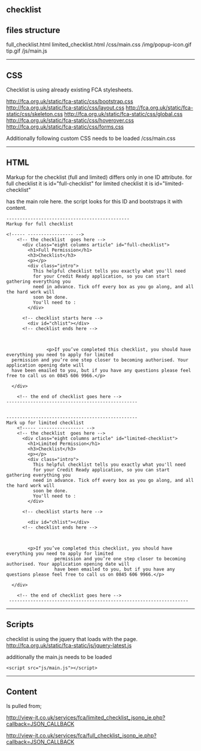 
checklist
------------
files structure
------------

full_checklist.html
limited_checklist.html
					 /css/main.css
					 /img/popup-icon.gif
					 	  tip.gif
					 /js/main.js



---------
CSS
-------------
Checklist is using already existing FCA stylesheets.

   http://fca.org.uk/static/fca-static/css/bootstrap.css
   http://fca.org.uk/static/fca-static/css/layout.css
   http://fca.org.uk/static/fca-static/css/skeleton.css
   http://fca.org.uk/static/fca-static/css/global.css
   http://fca.org.uk/static/fca-static/css/hoverover.css
   http://fca.org.uk/static/fca-static/css/forms.css

Additionally following custom CSS needs to be loaded 
  /css/main.css 

------------
 HTML
-----------

Markup for the checklist (full and limited) differs only in one ID attribute. 
for full checklist it is id="full-checklist"
for limited checklist it is id="limited-checklist"
<div id="chlist"></div> has the main role here. the script looks for this ID and bootstraps it with content.

	----------------------------------------------
	Markup for full checklist

 	<!----- ----------------- -->
        <!-- the checklist  goes here -->
          <div class="eight columns article" id="full-checklist">
            <h1>Full Permission</h1>
            <h3>Checklist</h3>
            <p></p>
            <div class="intro">
              This helpful checklist tells you exactly what you'll need
              for your Credit Ready application, so you can start gathering everything you
              need in advance. Tick off every box as you go along, and all the hard work will
              soon be done.
              You'll need to :
            </div>

          <!-- checklist starts here -->
            <div id="chlist"></div>
          <!-- checklist ends here -->
            


                   <p>If you’ve completed this checklist, you should have everything you need to apply for limited
      permission and you’re one step closer to becoming authorised. Your application opening date will
      have been emailed to you, but if you have any questions please feel free to call us on 0845 606 9966.</p>

      </div>
        
        <!-- the end of checklist goes here -->
	-------------------------------------------------

	
	-------------------------------------------------
	Mark up for limited checklist
        <!----- ----------------- -->
        <!-- the checklist  goes here -->
          <div class="eight columns article" id="limited-checklist">
            <h1>Limited Permission</h1>
            <h3>Checklist</h3>
            <p></p>
            <div class="intro">
              This helpful checklist tells you exactly what you'll need
              for your Credit Ready application, so you can start gathering everything you
              need in advance. Tick off every box as you go along, and all the hard work will
              soon be done.
              You'll need to :
            </div>

          <!-- checklist starts here -->

            <div id="chlist"></div>
          <!-- checklist ends here -->
            


            <p>If you’ve completed this checklist, you should have everything you need to apply for limited
                      permission and you’re one step closer to becoming authorised. Your application opening date will
                      have been emailed to you, but if you have any questions please feel free to call us on 0845 606 9966.</p>

      </div>
        
        <!-- the end of checklist goes here -->
     -------------------------------------------------------------------


---------
Scripts
----------

checklist is using the jquery that loads with the page.
http://fca.org.uk/static/fca-static/js/jquery-latest.js

additionally the main.js needs to be loaded

    <script src="js/main.js"></script>


--------
Content
----------

Is pulled from;

http://view-it.co.uk/services/fca/limited_checklist_jsonp_ie.php?callback=JSON_CALLBACK

http://view-it.co.uk/services/fca/full_checklist_jsonp_ie.php?callback=JSON_CALLBACK
